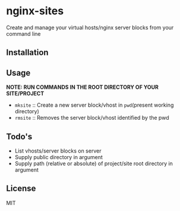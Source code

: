 # nginx-sites
Create and manage your virtual hosts/nginx server blocks from your command line

## Installation


## Usage
**NOTE: RUN COMMANDS IN THE ROOT DIRECTORY OF YOUR SITE/PROJECT**
- `mksite` :: Create a new server block/vhost in `pwd`(present working directory)
- `rmsite` :: Removes the server block/vhost identified by the pwd

## Todo's
- List vhosts/server blocks on server
- Supply public directory in argument
- Supply path (relative or absolute) of project/site root directory in argument

## License
MIT